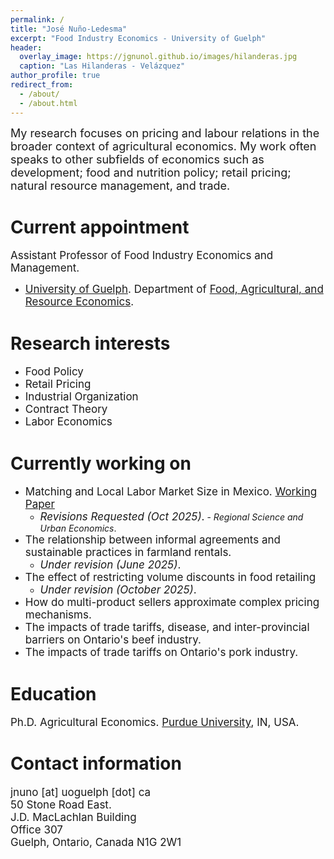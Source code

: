 ```yaml
---
permalink: /
title: "José Nuño-Ledesma"
excerpt: "Food Industry Economics - University of Guelph"
header:
  overlay_image: https://jgnunol.github.io/images/hilanderas.jpg
  caption: "Las Hilanderas - Velázquez"
author_profile: true
redirect_from: 
  - /about/
  - /about.html
---
```


<span style="font-size: 18px;">My research focuses on pricing and labour relations in the broader context of agricultural economics. My work often speaks to other subfields of economics such as development; food and nutrition policy; retail pricing; natural resource management, and trade.</span>


Current appointment
======
<span style="font-size: 17px;">Assistant Professor of Food Industry Economics and Management.</span>
* <span style="font-size: 17px;">[University of Guelph](https://www.uoguelph.ca/). Department of [Food, Agricultural, and Resource Economics](https://www.uoguelph.ca/fare/).</span>


Research interests
======
* <span style="font-size: 17px;">Food Policy</span>
* <span style="font-size: 17px;">Retail Pricing</span>
* <span style="font-size: 17px;">Industrial Organization</span>
* <span style="font-size: 17px;">Contract Theory</span>
* <span style="font-size: 17px;">Labor Economics</span>

Currently working on
======
* <span style="font-size: 17px;">Matching and Local Labor Market Size in Mexico. [Working Paper](https://jorgeperezperez.com/files/PerezMelendezNuno_AKMCitySize.pdf)</span>
  - <span style="font-size: 17px;">_Revisions Requested (Oct 2025)_.</span> - _Regional Science and Urban Economics_.
* <span style="font-size: 17px;">The relationship between informal agreements and sustainable practices in farmland rentals.</span>
  - <span style="font-size: 17px;">_Under revision (June 2025)_.</span>
* <span style="font-size: 17px;">The effect of restricting volume discounts in food retailing</span>
  - <span style="font-size: 17px;">_Under revision (October 2025)_.</span>
* <span style="font-size: 17px;">How do multi-product sellers approximate complex pricing mechanisms.</span>
* <span style="font-size: 17px;">The impacts of trade tariffs, disease, and inter-provincial barriers on Ontario's beef industry.</span>
* <span style="font-size: 17px;">The impacts of trade tariffs on Ontario's pork industry.</span>

Education
======

<span style="font-size: 17px;">Ph.D. Agricultural Economics. [Purdue University](https://www.purdue.edu/), IN, USA.</span>
 
Contact information
======
<span style="font-size: 17px;">
jnuno [at] uoguelph [dot] ca <br/>
50 Stone Road East.<br/>
J.D. MacLachlan Building<br/>
Office 307<br/>
Guelph, Ontario, Canada N1G 2W1
</span>
